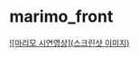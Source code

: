 # marimo_front
[![마리모 시연영상](스크린샷 이미지)](https://drive.google.com/file/d/14xF53QIsNEd_2VkURvH3lyLppvAEixTb/preview)
